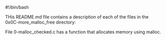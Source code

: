 #!/bin/bash

THis README.md file contains a description of each of the files in the 0x0C-more_malloc_free directory:

File 0-malloc_checked.c has a function that allocates memory using malloc.